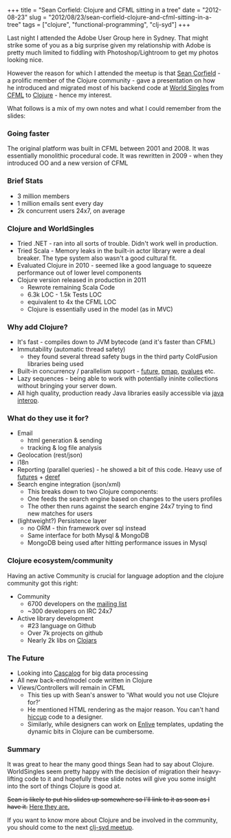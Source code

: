 +++
title = "Sean Corfield: Clojure and CFML sitting in a tree"
date = "2012-08-23"
slug = "2012/08/23/sean-corfield-clojure-and-cfml-sitting-in-a-tree"
tags = ["clojure", "functional-programming", "clj-syd"]
+++

Last night I attended the Adobe User Group here in Sydney. That might strike some of you as a big surprise
given my relationship with Adobe is pretty much limited to fiddling with Photoshop/Lightroom to get my photos looking nice.

However the reason for which I attended the meetup is that [Sean Corfield](https://twitter.com/seancorfield) - a prolific member of the Clojure community - gave a presentation on how he introduced and migrated most of his backend code at [World Singles](http://worldsingles.com/ws2010/index.cfm) from [CFML](http://en.wikipedia.org/wiki/ColdFusion_Markup_Language) to [Clojure](http://clojure.org/) - hence my interest.

What follows is a mix of my own notes and what I could remember from the slides:

### Going faster

The original platform was built in CFML between 2001 and 2008. It was essentially monolithic procedural code. It was rewritten in 2009 - when they introduced OO and a new version of CFML

### Brief Stats

* 3 million members
* 1 million emails sent every day
* 2k concurrent users 24x7, on average

### Clojure and WorldSingles

* Tried .NET - ran into all sorts of trouble. Didn't work well in production.
* Tried Scala - Memory leaks in the built-in actor library were a deal breaker. The type system also wasn't a good cultural fit.
* Evaluated Clojure in 2010 - seemed like a good language to squeeze performance out of lower level components
* Clojure version released in production in 2011
	* Rewrote remaining Scala Code
	* 6.3k LOC - 1.5k Tests LOC
	* equivalent to 4x the CFML LOC
	* Clojure is essentially used in the model (as in MVC)
	
### Why add Clojure?

* It's fast - compiles down to JVM bytecode (and it's faster than CFML)
* Immutability (automatic thread safety)
	* they found several thread safety bugs in the third party ColdFusion libraries being used
* Built-in concurrency / parallelism support - [future](http://clojuredocs.org/clojure_core/clojure.core/future), [pmap](http://clojuredocs.org/clojure_core/clojure.core/pmap), [pvalues](http://clojuredocs.org/clojure_core/clojure.core/pvalues) etc.
* Lazy sequences - being able to work with potentially ininite collections without bringing your server down.
* All high quality, production ready Java libraries easily accessible via [java interop](http://clojure.org/java_interop).

### What do they use it for?

* Email
	* html generation & sending
	* tracking & log file analysis
* Geolocation (rest/json)
* i18n
* Reporting (parallel queries) - he showed a bit of this code. Heavy use of [futures](http://clojuredocs.org/clojure_core/clojure.core/future) + [deref](http://clojuredocs.org/clojure_core/clojure.core/deref)
* Search engine integration (json/xml)
	* This breaks down to two Clojure components:
	* One feeds the search engine based on changes to the users profiles
	* The other then runs against the search engine 24x7 trying to find new matches for users
* (lightweight?) Persistence layer
	* no ORM - thin framework over sql instead
	* Same interface for both Mysql & MongoDB
	* MongoDB being used after hitting performance issues in Mysql
	
### Clojure ecosystem/community

Having an active Community is crucial for language adoption and the clojure community got this right:

* Community
	* 6700 developers on the [mailing list](https://groups.google.com/forum/?fromgroups#!forum/clojure)
	* ~300 developers on IRC 24x7
* Active library development
	* \#23 language on Github
	* Over 7k projects on github
	* Nearly 2k libs on [Clojars](https://clojars.org/)
	
### The Future

* Looking into [Cascalog](https://github.com/nathanmarz/cascalog) for big data processing
* All new back-end/model code written in Clojure
* Views/Controllers will remain in CFML
	* This ties up with Sean's answer to 'What would you not use Clojure for?'
	* He mentioned HTML rendering as the major reason. You can't hand [hiccup](https://github.com/weavejester/hiccup) code to a designer. 
	* Similarly, while designers can work on [Enlive](https://github.com/cgrand/enlive) templates, updating the dynamic bits in Clojure can be cumbersome.


### Summary

It was great to hear the many good things Sean had to say about Clojure. WorldSingles seem pretty happy with the decision of migration their heavy-lifting code to it and hopefully these slide notes will give you some insight into the sort of things Clojure is good at.

~~Sean is likely to put his slides up somewhere so I'll link to it as soon as I have it.~~ [Here they are.](http://corfield.org/articles/WorldSinglesWeb.pdf)

If you want to know more about Clojure and be involved in the community, you should come to the next [clj-syd meetup](http://www.meetup.com/clj-syd/).
	


